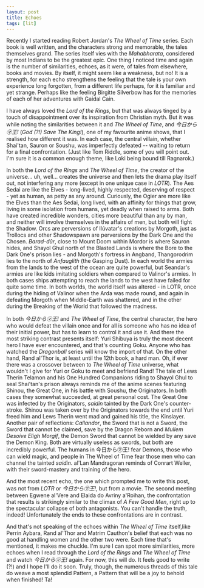 ```yaml
---
layout: post
title: Echoes
tags: [lit]
---
```


Recently I started reading Robert Jordan's *The Wheel of Time*  series. Each
book is well written, and the characters strong and memorable, the tales
themselves grand. The series itself vies with the *Mahabharata*, considered by
most Indians to be the greatest epic. One thing I noticed time and again is the
number of similarities, echoes, as it were, of tales from elsewhere, books and
movies. By itself, it might seem like a weakness, but no! It is a strength, for
each echo strengthens the feeling that the tale is your own experience long
forgotten, from a different life perhaps, for it is familiar and yet strange.
Perhaps like the feeling Birgitte Silverbow has for the memories of each of her
adventures with Gaidal Cain.

I have always loved the *Lord of the Rings*, but that was always tinged by a
touch of disappointment over its inspiration from Christian myth. But it was
while noting the similarities between it and *The Wheel of Time*, and
*今日から㋮王!* (*God (?!) Save The King!*), one of my favourite anime shows,
that I realised how different it was. In each case, the central villain, whether
Shai'tan, Sauron or Soushu, was imperfectly defeated -- waiting to return for a
final confrontation. (Just like Tom Riddle, some of you will point out. I'm sure
it is a common enough theme, like Loki being bound till Ragnarok.)

In both the *Lord of the Rings* and *The Wheel of Time*, the creator of the
universe... uh, well... creates the universe and then lets the drama play itself
out, not interfering any more (except in one unique case in *LOTR*). The Aes
Sedai are like the Elves - long-lived, highly respected, deserving of respect -
yet as human, as petty as any around. Curiously, the Ogier are more like the
Elves than the Aes Sedai, long lived, with an affinity for things that grow,
living in some isolation from humans, yet deadly when raised to arms. Both have
created incredible wonders, cities more beautiful than any by man, and neither
will involve themselves in the affairs of men, but both will fight the Shadow.
Orcs are perversions of Ilúvatar's creations by Morgoth, just as Trollocs and
other Shadowspawn are perversions by the Dark One and the Chosen. *Barad-dûr*,
close to Mount Doom within Mordor is where Sauron hides, and Shayol Ghul north
of the Blasted Lands is where the Bore to the Dark One's prison lies - and
Morgoth's fortress in Angband, Thangorodrim lies to the north of *Anfauglith*
(the Gasping Dust).  In each world the armies from the lands to the west of the
ocean are quite powerful, but Seandar's armies are like kids imitating soldiers
when compared to Valinor's armies. In both cases ships attempting to reach the
lands to the west have failed for quite some time. In both worlds, the world
itself was altered - in LOTR, once during the hiding of Valinor when the Arda
was made round, and again in defeating Morgoth when Middle-Earth was shattered,
and in the other during the Breaking of the World that followed the madness.

In both *今日から㋮王!* and *The Wheel of Time*, the central character, the hero
who would defeat the villain once and for all is someone who has no idea of
their initial power, but has to learn to control it and use it. And there the
most striking contrast presents itself: Yuri Shibuya is truly the most decent
hero I have ever encountered, and that's counting Goku. Anyone who has watched
the *Dragonball* series will know the import of that. On the other hand, Rand
al'Thor is, at least until the 12th book, a hard man. Oh, if ever there was a
crossover between to *The Wheel of Time* universe, what wouldn't I give for Yuri
or Goku to meet and befriend Rand! The tale of Lews Therin Telamon and his One
Hundred Companions riding to Shayol Ghul to seal Shai'tan's prison always
reminds me of the anime scenes featuring Shinou, the Great One, in his battle
with Soushu, the Originators. In both cases they somewhat succeeded, at great
personal cost. The Great One was infected by the Originators, *saidin* tainted
by the Dark One's counter-stroke. Shinou was taken over by the Originators
towards the end until Yuri freed him and Lews Therin went mad and gained his
title, the Kinslayer. Another pair of reflections: *Callandor*, the Sword that
is not a Sword, the Sword that cannot be claimed, save by the Dragon Reborn and
*Mullem Desoive Eligh Morgif*, the Demon Sword that cannot be wielded by any
save the Demon King. Both are virtually useless as swords, but both are
incredibly powerful. The humans in 今日から㋮王! fear Demons, those who can
wield magic, and people in The Wheel of Time fear those men who can channel the
tainted *saidin*. al'Lan Mandragoran reminds of Conrart Weller, with their
sword-mastery and training of the hero.

And the most recent echo, the one which prompted me to write this post, was not
from *LOTR* or *今日から㋮王!*, but from a movie. The second meeting between
Egwene al'Vere and Elaida do Avriny a'Roihan, the confrontation that results is
strikingly similar to the climax of *A Few Good Men*, right up to the
spectacular collapse of both antagonists. You can't handle the truth, indeed!
Unfortunately the ends to these confrontations are in contrast.

And that's not speaking of the echoes within *The Wheel of Time* itself,like
Perrin Aybara, Rand al'Thor and Matrim Cauthon's belief that each was no good at
handling women and the other two were. Each time that's mentioned, it makes me
chuckle. I'm sure I can spot more similarities, more echoes when I read through
the *Lord of the Rings* and *The Wheel of Time* and watch *今日から㋮王!* again.
For now, this will do. It feels good to write (?!) and I hope I'll do it soon.
Truly, though, the numerous threads of this tale do weave a most splendid
Pattern, a Pattern that will be a joy to behold when finished! Ta!
